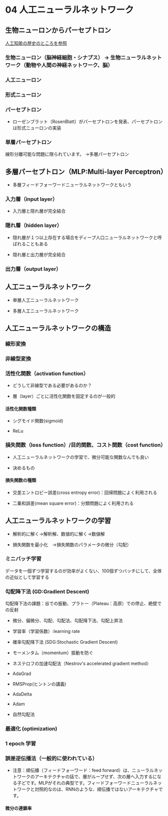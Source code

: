 # 04 人工ニューラルネットワーク

## 生物ニューロンからパーセプトロン

[人工知能の歴史のところを参照](https://github.com/Kokensha/machine_learning_deep_learning_lessons/blob/master/01_ai_history.md)

### 生物ニューロン（脳神経細胞・シナプス） -> 生物ニューラルネットワーク（動物や人間の神経ネットワーク、脳）

### 人工ニューロン

### 形式ニューロン

### パーセプトロン 

* ローゼンブラット（RosenBlatt）がパーセプトロンを発表、パーセプトロンは形式ニューロンの実装

### 単層パーセプトロン 

線形分離可能な問題に限られています。 ->多層パーセプトロン

## 多層パーセプトロン（MLP:Multi-layer Perceptron）

* 多層フィードフォーワードニューラルネットワークともいう

### 入力層（input layer）

* 入力層と隠れ層が完全結合

### 隠れ層（hidden layer）

* 隠れ層が１つ以上存在する場合をディープ人口ニューラルネットワークと呼ばれることもある

* 隠れ層と出力層が完全結合

### 出力層（output layer）

## 人工ニューラルネットワーク

* 単層人工ニューラルネットワーク

* 多層人工ニューラルネットワーク

## 人工ニューラルネットワークの構造

### 線形変換

### 非線型変換

### 活性化関数（activation function）

* どうして非線型である必要があるのか？

* 層（layer）ごとに活性化関数を固定するのが一般的

#### 活性化関数種類

* シグモイド関数(sigmoid)

* ReLu

### 損失関数（loss function）/目的関数、コスト関数（cost function）

* 人工ニューラルネットワークの学習で、微分可能な関数なんでも良い

* 決めるもの

#### 損失関数の種類

* 交差エントロピー誤差(cross entropy error)：回帰問題によく利用される

* 二乗和誤差(mean square error)：分類問題によく利用される

## 人工ニューラルネットワークの学習

* 解析的に解く→解析解、数値的に解く→数値解

* 損失関数を最小化　→損失関数のパラメータの微分（勾配）

### ミニバッチ学習

データを一個ずつ学習するのが効率がよくない、100個ずつバッチにして、全体の近似として学習する

### 勾配降下法 (GD:Gradient Descent)

勾配降下法の課題：谷での振動、プラトー（Plateau：高原）での停止、絶壁での反射

* 微分、偏微分、勾配、勾配法、勾配降下法、勾配上昇法

* 学習率（学習係数）:learning rate 

* 確率勾配降下法 (SDG:Stochastic Gradient Descent) 

* モーメンタム（momentum）振動を防ぐ

* ネステロフの加速勾配法（Nestrov's accelerated gradient method）

* AdaGrad

* RMSProp(ヒントンの講義)

* AdaDelta

* Adam

* 自然勾配法

### 最適化 (optimization)

### 1 epoch 学習

### 誤差逆伝播法（一般的に使われている）

* 注意：順伝播（フィードフォーワード：feed forward）は、ニューラルネットワークのアーキテクチャの話で、層がループせず、次の層へ入力するになる子どです。MLPがそれの典型です。フィードフォーワードニューラルネットワークと対照的なのは、RNNのような、順伝播ではないアーキテクチャです。

####  微分の連鎖率


